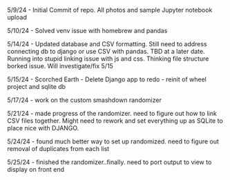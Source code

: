 5/9/24 - Initial Commit of repo. All photos and sample Jupyter notebook upload

5/10/24 - Solved venv issue with homebrew and pandas

5/14/24 - Updated database and CSV formatting. Still need to address connecting db to django or use CSV with pandas. TBD at a later date. Running into stupid linking issue with js and css. Thinking file structure borked issue. Will investigate/fix 5/15

5/15/24 - Scorched Earth - Delete Django app to redo - reinit of wheel project and sqlite db

5/17/24 - work on the custom smashdown randomizer

5/21/24 - made progress of the randomizer. need to figure out how to link CSV files together. Might need to rework and set everything up as SQLite to place nice with DJANGO.

5/24/24 - found much better way to set up randomized. need to figure out removal of duplicates from each list

5/25/24 - finished the randomizer..finally. need to port output to view to display on front end